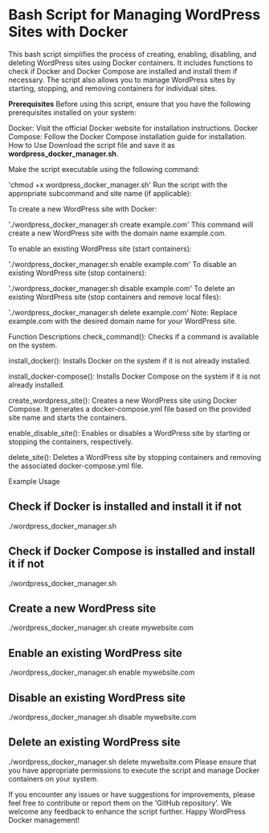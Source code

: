 # Bash Script for Managing WordPress Sites with Docker
This bash script simplifies the process of creating, enabling, disabling, and deleting WordPress sites using Docker containers. It includes functions to check if Docker and Docker Compose are installed and install them if necessary. The script also allows you to manage WordPress sites by starting, stopping, and removing containers for individual sites.

**Prerequisites**
Before using this script, ensure that you have the following prerequisites installed on your system:

Docker: Visit the official Docker website for installation instructions.
Docker Compose: Follow the Docker Compose installation guide for installation.
How to Use
Download the script file and save it as **wordpress_docker_manager.sh**.

Make the script executable using the following command:

'chmod +x wordpress_docker_manager.sh'
Run the script with the appropriate subcommand and site name (if applicable):

To create a new WordPress site with Docker:

'./wordpress_docker_manager.sh create example.com'
This command will create a new WordPress site with the domain name example.com.

To enable an existing WordPress site (start containers):

'./wordpress_docker_manager.sh enable example.com'
To disable an existing WordPress site (stop containers):

'./wordpress_docker_manager.sh disable example.com'
To delete an existing WordPress site (stop containers and remove local files):

'./wordpress_docker_manager.sh delete example.com'
Note: Replace example.com with the desired domain name for your WordPress site.

Function Descriptions
check_command(): Checks if a command is available on the system.

install_docker(): Installs Docker on the system if it is not already installed.

install_docker-compose(): Installs Docker Compose on the system if it is not already installed.

create_wordpress_site(): Creates a new WordPress site using Docker Compose. It generates a docker-compose.yml file based on the provided site name and starts the containers.

enable_disable_site(): Enables or disables a WordPress site by starting or stopping the containers, respectively.

delete_site(): Deletes a WordPress site by stopping containers and removing the associated docker-compose.yml file.

Example Usage

## Check if Docker is installed and install it if not
./wordpress_docker_manager.sh

## Check if Docker Compose is installed and install it if not
./wordpress_docker_manager.sh

## Create a new WordPress site
./wordpress_docker_manager.sh create mywebsite.com

## Enable an existing WordPress site
./wordpress_docker_manager.sh enable mywebsite.com

## Disable an existing WordPress site
./wordpress_docker_manager.sh disable mywebsite.com

## Delete an existing WordPress site
./wordpress_docker_manager.sh delete mywebsite.com
Please ensure that you have appropriate permissions to execute the script and manage Docker containers on your system.


If you encounter any issues or have suggestions for improvements, please feel free to contribute or report them on the 'GitHub repository'. We welcome any feedback to enhance the script further. Happy WordPress Docker management!
